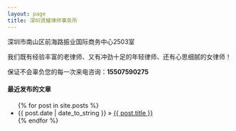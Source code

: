 ```yaml
---
layout: page
title: 深圳贤耀律师事务所
---
```

深圳市南山区前海路振业国际商务中心2503室

我们既有经验丰富的老律师、又有冲劲十足的年轻律师、还有心思细腻的女律师！

保证不会辜负您的每一次来电咨询：<strong>15507590275</strong>

#### 最近发布的文章

<ul class="posts">
  {% for post in site.posts %}
    <li><span>{{ post.date | date_to_string }}</span> &raquo; <a href="{{ post.url }}">{{ post.title }}</a></li>
  {% endfor %}
</ul>
